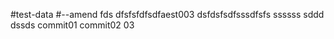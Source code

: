 #test-data
#--amend
fds
dfsfsfdfsdfaest003
dsfdsfsdfsssdfsfs
ssssss
sddd
dssds
commit01
commit02
03
